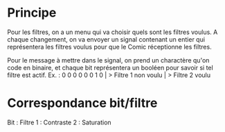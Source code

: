 # Principe
Pour les filtres, on a un menu qui va choisir quels sont les filtres voulus.
A chaque changement, on va envoyer un signal contenant un entier qui représentera les filtres voulus pour que le Comic réceptionne les filtres.

Pour le message à mettre dans le signal, on prend un charactère qu'on code en binaire, et chaque bit représentera un booléen pour savoir si tel filtre est actif.
Ex. : 0 0 0 0 0 0 1 0
                  | > Filtre 1 non voulu
                  | > Filtre 2 voulu

# Correspondance bit/filtre
Bit : Filtre
1   : Contraste
2   : Saturation